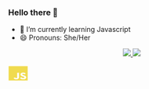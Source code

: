 ### Hello there 👋


- 🌱 I’m currently learning Javascript
- 😄 Pronouns: She/Her

<div align="center">
  <a href="https://github.com/HannaGon">
  <img height="180em" src="https://github-readme-stats.vercel.app/api?username=HannaGon&show_icons=true&theme=dracula&include_all_commits=true&count_private=true"/>
  <img height="180em" src="https://github-readme-stats.vercel.app/api/top-langs/?username=HannaGon&layout=compact&langs_count=7&theme=dracula"/>
</div>
<div style="display: inline_block"><br>
  <img align="center" alt="Img-Js" height="30" width="40" src="https://raw.githubusercontent.com/devicons/devicon/master/icons/javascript/javascript-plain.svg">
</div>
